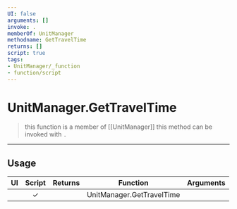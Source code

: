 ```yaml
---
UI: false
arguments: []
invoke: .
memberOf: UnitManager
methodname: GetTravelTime
returns: []
script: true
tags:
- UnitManager/_function
- function/script
---
```

# UnitManager.GetTravelTime
> this function is a member of [[UnitManager]]
> this method can be invoked with `.`
-----
## Usage
|  UI | Script | Returns | Function | Arguments |
|:---:|:------:|-------:|:--------:|:---------|
| |✓||UnitManager.GetTravelTime||
